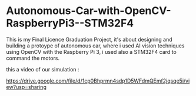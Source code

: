 # Autonomous-Car-with-OpenCV-RaspberryPi3--STM32F4
This is my Final Licence Graduation Project, it's about designing and building a protoype of autonomous car, where i used AI vision techniques using OpenCV with the Raspberry Pi 3, i used also a STM32F4 card to command the motors. 

this a video of our simulation :

https://drive.google.com/file/d/1cp0Bhprmn4sdp1D5WFdmQEmf2jqsqe5i/view?usp=sharing
